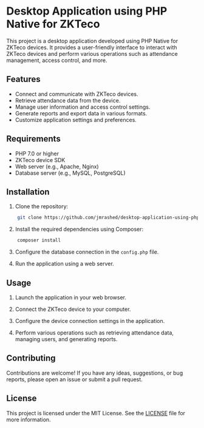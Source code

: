 # Desktop Application using PHP Native for ZKTeco

This project is a desktop application developed using PHP Native for ZKTeco devices. It provides a user-friendly interface to interact with ZKTeco devices and perform various operations such as attendance management, access control, and more.

## Features

- Connect and communicate with ZKTeco devices.
- Retrieve attendance data from the device.
- Manage user information and access control settings.
- Generate reports and export data in various formats.
- Customize application settings and preferences.

## Requirements

- PHP 7.0 or higher
- ZKTeco device SDK
- Web server (e.g., Apache, Nginx)
- Database server (e.g., MySQL, PostgreSQL)

## Installation

1. Clone the repository:

```bash
    git clone https://github.com/jmrashed/desktop-application-using-phpnative-for-zkteco.git
```

2. Install the required dependencies using Composer:

```bash
    composer install
```

3. Configure the database connection in the `config.php` file.

4. Run the application using a web server.

## Usage

1. Launch the application in your web browser.

2. Connect the ZKTeco device to your computer.

3. Configure the device connection settings in the application.

4. Perform various operations such as retrieving attendance data, managing users, and generating reports.

## Contributing

Contributions are welcome! If you have any ideas, suggestions, or bug reports, please open an issue or submit a pull request.

## License

This project is licensed under the MIT License. See the [LICENSE](LICENSE.md) file for more information.